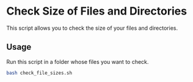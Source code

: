 # Check Size of Files and Directories

This script allows you to check the size of your files and directories.

## Usage

Run this script in a folder whose files you want to check.

```bash
bash check_file_sizes.sh
```
